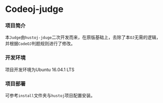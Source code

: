 # Codeoj-judge

### 项目简介

本`Judge`由`hustoj-jduge`二次开发而来，在原版基础上，去除了本`OJ`无需的逻辑，并根据`CodeOJ`判题规则进行了修改。

### 开发环境

项目开发环境为Ubuntu 16.04.1 LTS

### 项目部署

可参考`install`文件夹与`hustoj`项目配置安装。
